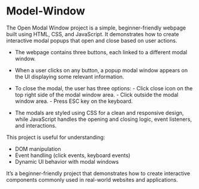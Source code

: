 # Model-Window

The Open Modal Window project is a simple, beginner-friendly webpage built using HTML, CSS, and JavaScript. It demonstrates how to create interactive modal popups that open and close based on user actions.

- The webpage contains three buttons, each linked to a different modal window.

- When a user clicks on any button, a popup modal window appears on the UI displaying some relevant information.

- To close the modal, the user has three options: - Click close icon on the top right side of the modal window area. - Click outside the modal window area. - Press ESC key on the keyboard.

- The modals are styled using CSS for a clean and responsive design, while JavaScript handles the opening and closing logic, event listeners, and interactions.

This project is useful for understanding:

- DOM manipulation
- Event handling (click events, keyboard events)
- Dynamic UI behavior with modal windows

It’s a beginner-friendly project that demonstrates how to create interactive components commonly used in real-world websites and applications.
